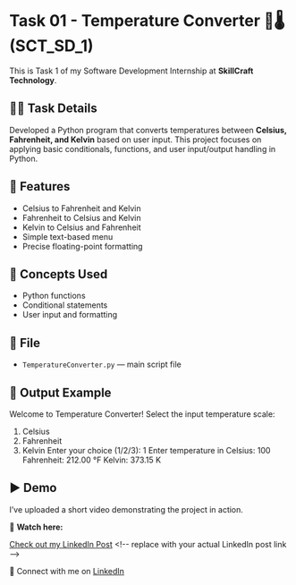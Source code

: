 # Task 01 - Temperature Converter 🔁🌡️ (SCT_SD_1)

This is Task 1 of my Software Development Internship at **SkillCraft Technology**.

## 👩‍💻 Task Details
Developed a Python program that converts temperatures between **Celsius, Fahrenheit, and Kelvin** based on user input. This project focuses on applying basic conditionals, functions, and user input/output handling in Python.

## 🚀 Features
- Celsius to Fahrenheit and Kelvin
- Fahrenheit to Celsius and Kelvin
- Kelvin to Celsius and Fahrenheit
- Simple text-based menu
- Precise floating-point formatting

## 🧠 Concepts Used
- Python functions
- Conditional statements
- User input and formatting

## 📁 File
- `TemperatureConverter.py` — main script file

## 📌 Output Example

Welcome to Temperature Converter!
Select the input temperature scale:
1. Celsius
2. Fahrenheit
3. Kelvin
Enter your choice (1/2/3): 1
Enter temperature in Celsius: 100
Fahrenheit: 212.00 °F
Kelvin: 373.15 K

  
## ▶️ Demo

I’ve uploaded a short video demonstrating the project in action.

🎥 **Watch here:**


[Check out my LinkedIn Post]([https://www.linkedin.com/in/shahana-m-a-a2113031a](https://www.linkedin.com/posts/shahana-m-a-a2113031a_skillcrafttechnology-softwaredevelopment-activity-7336781879947235331-nBCB?utm_source=share&utm_medium=member_desktop&rcm=ACoAAFDSJLkB3ZmFJto10XX4UoRY3FuwvZv-mNo)) <!-- replace with your actual LinkedIn post link -->



🔗 Connect with me on [LinkedIn](http://linkedin.com/in/shahana-m-a-a2113031a)
